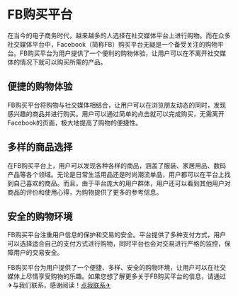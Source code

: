 # FB购买平台

在当今的电子商务时代，越来越多的人选择在社交媒体平台上进行购物。而在众多社交媒体平台中，Facebook（简称FB）购买平台无疑是一个备受关注的购物平台。FB购买平台为用户提供了一个便利的购物体验，让用户可以在不离开社交媒体的情况下就可以购买所需的产品。

## 便捷的购物体验
FB购买平台将购物与社交媒体相结合，让用户可以在浏览朋友动态的同时，发现感兴趣的商品并进行购买。用户可以通过简单的点击就可以完成购买，无需离开Facebook的页面，极大地提高了购物的便捷性。

## 多样的商品选择
在FB购买平台上，用户可以发现各种各样的商品，涵盖了服装、家居用品、数码产品等各个领域。无论是日常生活用品还是时尚潮流单品，用户都可以在平台上找到自己喜欢的商品。而且，由于平台庞大的用户群体，用户还可以看到其他用户对商品的评价和使用心得，为购物提供了更多的参考信息。

## 安全的购物环境
FB购买平台注重用户信息的保护和交易的安全。平台提供了多种支付方式，用户可以选择适合自己的支付方式进行购物，同时平台也会对交易进行严格的监控，保障用户的交易安全。

FB购买平台为用户提供了一个便捷、多样、安全的购物环境，让用户可以在社交媒体上尽情享受购物的乐趣。如果您想了解更多关于FB购买平台的信息，请通过✈与我们联系，感谢阅读！[点我联系✈](https://qa.k02.cc)